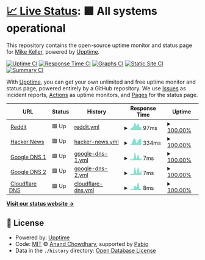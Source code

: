 # [📈 Live Status](https://mkell43.github.io/uptime): <!--live status--> **🟩 All systems operational**

This repository contains the open-source uptime monitor and status page for [Mike Keller](https://mikekeller.name), powered by [Upptime](https://github.com/upptime/upptime).

[![Uptime CI](https://github.com/mkell43/uptime/workflows/Uptime%20CI/badge.svg)](https://github.com/mkell43/uptime/actions?query=workflow%3A%22Uptime+CI%22)
[![Response Time CI](https://github.com/mkell43/uptime/workflows/Response%20Time%20CI/badge.svg)](https://github.com/mkell43/uptime/actions?query=workflow%3A%22Response+Time+CI%22)
[![Graphs CI](https://github.com/mkell43/uptime/workflows/Graphs%20CI/badge.svg)](https://github.com/mkell43/uptime/actions?query=workflow%3A%22Graphs+CI%22)
[![Static Site CI](https://github.com/mkell43/uptime/workflows/Static%20Site%20CI/badge.svg)](https://github.com/mkell43/uptime/actions?query=workflow%3A%22Static+Site+CI%22)
[![Summary CI](https://github.com/mkell43/uptime/workflows/Summary%20CI/badge.svg)](https://github.com/mkell43/uptime/actions?query=workflow%3A%22Summary+CI%22)

With [Upptime](https://upptime.js.org), you can get your own unlimited and free uptime monitor and status page, powered entirely by a GitHub repository. We use [Issues](https://github.com/mkell43/uptime/issues) as incident reports, [Actions](https://github.com/mkell43/uptime/actions) as uptime monitors, and [Pages](https://mkell43.github.io/uptime) for the status page.

<!--start: status pages-->
<!-- This summary is generated by Upptime (https://github.com/upptime/upptime) -->
<!-- Do not edit this manually, your changes will be overwritten -->
<!-- prettier-ignore -->
| URL | Status | History | Response Time | Uptime |
| --- | ------ | ------- | ------------- | ------ |
| <img alt="" src="https://icons.duckduckgo.com/ip3/www.reddit.com.ico" height="13"> [Reddit](https://www.reddit.com/) | 🟩 Up | [reddit.yml](https://github.com/mkell43/uptime/commits/HEAD/history/reddit.yml) | <details><summary><img alt="Response time graph" src="./graphs/reddit/response-time-week.png" height="20"> 97ms</summary><br><a href="https://mkell43.github.io/uptime/history/reddit"><img alt="Response time 137" src="https://img.shields.io/endpoint?url=https%3A%2F%2Fraw.githubusercontent.com%2Fmkell43%2Fuptime%2FHEAD%2Fapi%2Freddit%2Fresponse-time.json"></a><br><a href="https://mkell43.github.io/uptime/history/reddit"><img alt="24-hour response time 60" src="https://img.shields.io/endpoint?url=https%3A%2F%2Fraw.githubusercontent.com%2Fmkell43%2Fuptime%2FHEAD%2Fapi%2Freddit%2Fresponse-time-day.json"></a><br><a href="https://mkell43.github.io/uptime/history/reddit"><img alt="7-day response time 97" src="https://img.shields.io/endpoint?url=https%3A%2F%2Fraw.githubusercontent.com%2Fmkell43%2Fuptime%2FHEAD%2Fapi%2Freddit%2Fresponse-time-week.json"></a><br><a href="https://mkell43.github.io/uptime/history/reddit"><img alt="30-day response time 238" src="https://img.shields.io/endpoint?url=https%3A%2F%2Fraw.githubusercontent.com%2Fmkell43%2Fuptime%2FHEAD%2Fapi%2Freddit%2Fresponse-time-month.json"></a><br><a href="https://mkell43.github.io/uptime/history/reddit"><img alt="1-year response time 137" src="https://img.shields.io/endpoint?url=https%3A%2F%2Fraw.githubusercontent.com%2Fmkell43%2Fuptime%2FHEAD%2Fapi%2Freddit%2Fresponse-time-year.json"></a></details> | <details><summary><a href="https://mkell43.github.io/uptime/history/reddit">100.00%</a></summary><a href="https://mkell43.github.io/uptime/history/reddit"><img alt="All-time uptime 100.00%" src="https://img.shields.io/endpoint?url=https%3A%2F%2Fraw.githubusercontent.com%2Fmkell43%2Fuptime%2FHEAD%2Fapi%2Freddit%2Fuptime.json"></a><br><a href="https://mkell43.github.io/uptime/history/reddit"><img alt="24-hour uptime 100.00%" src="https://img.shields.io/endpoint?url=https%3A%2F%2Fraw.githubusercontent.com%2Fmkell43%2Fuptime%2FHEAD%2Fapi%2Freddit%2Fuptime-day.json"></a><br><a href="https://mkell43.github.io/uptime/history/reddit"><img alt="7-day uptime 100.00%" src="https://img.shields.io/endpoint?url=https%3A%2F%2Fraw.githubusercontent.com%2Fmkell43%2Fuptime%2FHEAD%2Fapi%2Freddit%2Fuptime-week.json"></a><br><a href="https://mkell43.github.io/uptime/history/reddit"><img alt="30-day uptime 100.00%" src="https://img.shields.io/endpoint?url=https%3A%2F%2Fraw.githubusercontent.com%2Fmkell43%2Fuptime%2FHEAD%2Fapi%2Freddit%2Fuptime-month.json"></a><br><a href="https://mkell43.github.io/uptime/history/reddit"><img alt="1-year uptime 100.00%" src="https://img.shields.io/endpoint?url=https%3A%2F%2Fraw.githubusercontent.com%2Fmkell43%2Fuptime%2FHEAD%2Fapi%2Freddit%2Fuptime-year.json"></a></details>
| <img alt="" src="https://icons.duckduckgo.com/ip3/news.ycombinator.com.ico" height="13"> [Hacker News](https://news.ycombinator.com) | 🟩 Up | [hacker-news.yml](https://github.com/mkell43/uptime/commits/HEAD/history/hacker-news.yml) | <details><summary><img alt="Response time graph" src="./graphs/hacker-news/response-time-week.png" height="20"> 334ms</summary><br><a href="https://mkell43.github.io/uptime/history/hacker-news"><img alt="Response time 315" src="https://img.shields.io/endpoint?url=https%3A%2F%2Fraw.githubusercontent.com%2Fmkell43%2Fuptime%2FHEAD%2Fapi%2Fhacker-news%2Fresponse-time.json"></a><br><a href="https://mkell43.github.io/uptime/history/hacker-news"><img alt="24-hour response time 102" src="https://img.shields.io/endpoint?url=https%3A%2F%2Fraw.githubusercontent.com%2Fmkell43%2Fuptime%2FHEAD%2Fapi%2Fhacker-news%2Fresponse-time-day.json"></a><br><a href="https://mkell43.github.io/uptime/history/hacker-news"><img alt="7-day response time 334" src="https://img.shields.io/endpoint?url=https%3A%2F%2Fraw.githubusercontent.com%2Fmkell43%2Fuptime%2FHEAD%2Fapi%2Fhacker-news%2Fresponse-time-week.json"></a><br><a href="https://mkell43.github.io/uptime/history/hacker-news"><img alt="30-day response time 309" src="https://img.shields.io/endpoint?url=https%3A%2F%2Fraw.githubusercontent.com%2Fmkell43%2Fuptime%2FHEAD%2Fapi%2Fhacker-news%2Fresponse-time-month.json"></a><br><a href="https://mkell43.github.io/uptime/history/hacker-news"><img alt="1-year response time 315" src="https://img.shields.io/endpoint?url=https%3A%2F%2Fraw.githubusercontent.com%2Fmkell43%2Fuptime%2FHEAD%2Fapi%2Fhacker-news%2Fresponse-time-year.json"></a></details> | <details><summary><a href="https://mkell43.github.io/uptime/history/hacker-news">100.00%</a></summary><a href="https://mkell43.github.io/uptime/history/hacker-news"><img alt="All-time uptime 100.00%" src="https://img.shields.io/endpoint?url=https%3A%2F%2Fraw.githubusercontent.com%2Fmkell43%2Fuptime%2FHEAD%2Fapi%2Fhacker-news%2Fuptime.json"></a><br><a href="https://mkell43.github.io/uptime/history/hacker-news"><img alt="24-hour uptime 100.00%" src="https://img.shields.io/endpoint?url=https%3A%2F%2Fraw.githubusercontent.com%2Fmkell43%2Fuptime%2FHEAD%2Fapi%2Fhacker-news%2Fuptime-day.json"></a><br><a href="https://mkell43.github.io/uptime/history/hacker-news"><img alt="7-day uptime 100.00%" src="https://img.shields.io/endpoint?url=https%3A%2F%2Fraw.githubusercontent.com%2Fmkell43%2Fuptime%2FHEAD%2Fapi%2Fhacker-news%2Fuptime-week.json"></a><br><a href="https://mkell43.github.io/uptime/history/hacker-news"><img alt="30-day uptime 100.00%" src="https://img.shields.io/endpoint?url=https%3A%2F%2Fraw.githubusercontent.com%2Fmkell43%2Fuptime%2FHEAD%2Fapi%2Fhacker-news%2Fuptime-month.json"></a><br><a href="https://mkell43.github.io/uptime/history/hacker-news"><img alt="1-year uptime 100.00%" src="https://img.shields.io/endpoint?url=https%3A%2F%2Fraw.githubusercontent.com%2Fmkell43%2Fuptime%2FHEAD%2Fapi%2Fhacker-news%2Fuptime-year.json"></a></details>
| <img alt="" src="https://www.google.com/favicon.ico" height="13"> [Google DNS 1](8.8.4.4) | 🟩 Up | [google-dns-1.yml](https://github.com/mkell43/uptime/commits/HEAD/history/google-dns-1.yml) | <details><summary><img alt="Response time graph" src="./graphs/google-dns-1/response-time-week.png" height="20"> 7ms</summary><br><a href="https://mkell43.github.io/uptime/history/google-dns-1"><img alt="Response time 4" src="https://img.shields.io/endpoint?url=https%3A%2F%2Fraw.githubusercontent.com%2Fmkell43%2Fuptime%2FHEAD%2Fapi%2Fgoogle-dns-1%2Fresponse-time.json"></a><br><a href="https://mkell43.github.io/uptime/history/google-dns-1"><img alt="24-hour response time 3" src="https://img.shields.io/endpoint?url=https%3A%2F%2Fraw.githubusercontent.com%2Fmkell43%2Fuptime%2FHEAD%2Fapi%2Fgoogle-dns-1%2Fresponse-time-day.json"></a><br><a href="https://mkell43.github.io/uptime/history/google-dns-1"><img alt="7-day response time 7" src="https://img.shields.io/endpoint?url=https%3A%2F%2Fraw.githubusercontent.com%2Fmkell43%2Fuptime%2FHEAD%2Fapi%2Fgoogle-dns-1%2Fresponse-time-week.json"></a><br><a href="https://mkell43.github.io/uptime/history/google-dns-1"><img alt="30-day response time 5" src="https://img.shields.io/endpoint?url=https%3A%2F%2Fraw.githubusercontent.com%2Fmkell43%2Fuptime%2FHEAD%2Fapi%2Fgoogle-dns-1%2Fresponse-time-month.json"></a><br><a href="https://mkell43.github.io/uptime/history/google-dns-1"><img alt="1-year response time 4" src="https://img.shields.io/endpoint?url=https%3A%2F%2Fraw.githubusercontent.com%2Fmkell43%2Fuptime%2FHEAD%2Fapi%2Fgoogle-dns-1%2Fresponse-time-year.json"></a></details> | <details><summary><a href="https://mkell43.github.io/uptime/history/google-dns-1">100.00%</a></summary><a href="https://mkell43.github.io/uptime/history/google-dns-1"><img alt="All-time uptime 100.00%" src="https://img.shields.io/endpoint?url=https%3A%2F%2Fraw.githubusercontent.com%2Fmkell43%2Fuptime%2FHEAD%2Fapi%2Fgoogle-dns-1%2Fuptime.json"></a><br><a href="https://mkell43.github.io/uptime/history/google-dns-1"><img alt="24-hour uptime 100.00%" src="https://img.shields.io/endpoint?url=https%3A%2F%2Fraw.githubusercontent.com%2Fmkell43%2Fuptime%2FHEAD%2Fapi%2Fgoogle-dns-1%2Fuptime-day.json"></a><br><a href="https://mkell43.github.io/uptime/history/google-dns-1"><img alt="7-day uptime 100.00%" src="https://img.shields.io/endpoint?url=https%3A%2F%2Fraw.githubusercontent.com%2Fmkell43%2Fuptime%2FHEAD%2Fapi%2Fgoogle-dns-1%2Fuptime-week.json"></a><br><a href="https://mkell43.github.io/uptime/history/google-dns-1"><img alt="30-day uptime 100.00%" src="https://img.shields.io/endpoint?url=https%3A%2F%2Fraw.githubusercontent.com%2Fmkell43%2Fuptime%2FHEAD%2Fapi%2Fgoogle-dns-1%2Fuptime-month.json"></a><br><a href="https://mkell43.github.io/uptime/history/google-dns-1"><img alt="1-year uptime 100.00%" src="https://img.shields.io/endpoint?url=https%3A%2F%2Fraw.githubusercontent.com%2Fmkell43%2Fuptime%2FHEAD%2Fapi%2Fgoogle-dns-1%2Fuptime-year.json"></a></details>
| <img alt="" src="https://www.google.com/favicon.ico" height="13"> [Google DNS 2](8.8.8.8) | 🟩 Up | [google-dns-2.yml](https://github.com/mkell43/uptime/commits/HEAD/history/google-dns-2.yml) | <details><summary><img alt="Response time graph" src="./graphs/google-dns-2/response-time-week.png" height="20"> 7ms</summary><br><a href="https://mkell43.github.io/uptime/history/google-dns-2"><img alt="Response time 5" src="https://img.shields.io/endpoint?url=https%3A%2F%2Fraw.githubusercontent.com%2Fmkell43%2Fuptime%2FHEAD%2Fapi%2Fgoogle-dns-2%2Fresponse-time.json"></a><br><a href="https://mkell43.github.io/uptime/history/google-dns-2"><img alt="24-hour response time 2" src="https://img.shields.io/endpoint?url=https%3A%2F%2Fraw.githubusercontent.com%2Fmkell43%2Fuptime%2FHEAD%2Fapi%2Fgoogle-dns-2%2Fresponse-time-day.json"></a><br><a href="https://mkell43.github.io/uptime/history/google-dns-2"><img alt="7-day response time 7" src="https://img.shields.io/endpoint?url=https%3A%2F%2Fraw.githubusercontent.com%2Fmkell43%2Fuptime%2FHEAD%2Fapi%2Fgoogle-dns-2%2Fresponse-time-week.json"></a><br><a href="https://mkell43.github.io/uptime/history/google-dns-2"><img alt="30-day response time 5" src="https://img.shields.io/endpoint?url=https%3A%2F%2Fraw.githubusercontent.com%2Fmkell43%2Fuptime%2FHEAD%2Fapi%2Fgoogle-dns-2%2Fresponse-time-month.json"></a><br><a href="https://mkell43.github.io/uptime/history/google-dns-2"><img alt="1-year response time 5" src="https://img.shields.io/endpoint?url=https%3A%2F%2Fraw.githubusercontent.com%2Fmkell43%2Fuptime%2FHEAD%2Fapi%2Fgoogle-dns-2%2Fresponse-time-year.json"></a></details> | <details><summary><a href="https://mkell43.github.io/uptime/history/google-dns-2">100.00%</a></summary><a href="https://mkell43.github.io/uptime/history/google-dns-2"><img alt="All-time uptime 100.00%" src="https://img.shields.io/endpoint?url=https%3A%2F%2Fraw.githubusercontent.com%2Fmkell43%2Fuptime%2FHEAD%2Fapi%2Fgoogle-dns-2%2Fuptime.json"></a><br><a href="https://mkell43.github.io/uptime/history/google-dns-2"><img alt="24-hour uptime 100.00%" src="https://img.shields.io/endpoint?url=https%3A%2F%2Fraw.githubusercontent.com%2Fmkell43%2Fuptime%2FHEAD%2Fapi%2Fgoogle-dns-2%2Fuptime-day.json"></a><br><a href="https://mkell43.github.io/uptime/history/google-dns-2"><img alt="7-day uptime 100.00%" src="https://img.shields.io/endpoint?url=https%3A%2F%2Fraw.githubusercontent.com%2Fmkell43%2Fuptime%2FHEAD%2Fapi%2Fgoogle-dns-2%2Fuptime-week.json"></a><br><a href="https://mkell43.github.io/uptime/history/google-dns-2"><img alt="30-day uptime 100.00%" src="https://img.shields.io/endpoint?url=https%3A%2F%2Fraw.githubusercontent.com%2Fmkell43%2Fuptime%2FHEAD%2Fapi%2Fgoogle-dns-2%2Fuptime-month.json"></a><br><a href="https://mkell43.github.io/uptime/history/google-dns-2"><img alt="1-year uptime 100.00%" src="https://img.shields.io/endpoint?url=https%3A%2F%2Fraw.githubusercontent.com%2Fmkell43%2Fuptime%2FHEAD%2Fapi%2Fgoogle-dns-2%2Fuptime-year.json"></a></details>
| <img alt="" src="https://www.cloudflare.com/favicon.ico" height="13"> [Cloudflare DNS](1.1.1.1) | 🟩 Up | [cloudflare-dns.yml](https://github.com/mkell43/uptime/commits/HEAD/history/cloudflare-dns.yml) | <details><summary><img alt="Response time graph" src="./graphs/cloudflare-dns/response-time-week.png" height="20"> 8ms</summary><br><a href="https://mkell43.github.io/uptime/history/cloudflare-dns"><img alt="Response time 4" src="https://img.shields.io/endpoint?url=https%3A%2F%2Fraw.githubusercontent.com%2Fmkell43%2Fuptime%2FHEAD%2Fapi%2Fcloudflare-dns%2Fresponse-time.json"></a><br><a href="https://mkell43.github.io/uptime/history/cloudflare-dns"><img alt="24-hour response time 2" src="https://img.shields.io/endpoint?url=https%3A%2F%2Fraw.githubusercontent.com%2Fmkell43%2Fuptime%2FHEAD%2Fapi%2Fcloudflare-dns%2Fresponse-time-day.json"></a><br><a href="https://mkell43.github.io/uptime/history/cloudflare-dns"><img alt="7-day response time 8" src="https://img.shields.io/endpoint?url=https%3A%2F%2Fraw.githubusercontent.com%2Fmkell43%2Fuptime%2FHEAD%2Fapi%2Fcloudflare-dns%2Fresponse-time-week.json"></a><br><a href="https://mkell43.github.io/uptime/history/cloudflare-dns"><img alt="30-day response time 5" src="https://img.shields.io/endpoint?url=https%3A%2F%2Fraw.githubusercontent.com%2Fmkell43%2Fuptime%2FHEAD%2Fapi%2Fcloudflare-dns%2Fresponse-time-month.json"></a><br><a href="https://mkell43.github.io/uptime/history/cloudflare-dns"><img alt="1-year response time 4" src="https://img.shields.io/endpoint?url=https%3A%2F%2Fraw.githubusercontent.com%2Fmkell43%2Fuptime%2FHEAD%2Fapi%2Fcloudflare-dns%2Fresponse-time-year.json"></a></details> | <details><summary><a href="https://mkell43.github.io/uptime/history/cloudflare-dns">100.00%</a></summary><a href="https://mkell43.github.io/uptime/history/cloudflare-dns"><img alt="All-time uptime 99.99%" src="https://img.shields.io/endpoint?url=https%3A%2F%2Fraw.githubusercontent.com%2Fmkell43%2Fuptime%2FHEAD%2Fapi%2Fcloudflare-dns%2Fuptime.json"></a><br><a href="https://mkell43.github.io/uptime/history/cloudflare-dns"><img alt="24-hour uptime 100.00%" src="https://img.shields.io/endpoint?url=https%3A%2F%2Fraw.githubusercontent.com%2Fmkell43%2Fuptime%2FHEAD%2Fapi%2Fcloudflare-dns%2Fuptime-day.json"></a><br><a href="https://mkell43.github.io/uptime/history/cloudflare-dns"><img alt="7-day uptime 100.00%" src="https://img.shields.io/endpoint?url=https%3A%2F%2Fraw.githubusercontent.com%2Fmkell43%2Fuptime%2FHEAD%2Fapi%2Fcloudflare-dns%2Fuptime-week.json"></a><br><a href="https://mkell43.github.io/uptime/history/cloudflare-dns"><img alt="30-day uptime 100.00%" src="https://img.shields.io/endpoint?url=https%3A%2F%2Fraw.githubusercontent.com%2Fmkell43%2Fuptime%2FHEAD%2Fapi%2Fcloudflare-dns%2Fuptime-month.json"></a><br><a href="https://mkell43.github.io/uptime/history/cloudflare-dns"><img alt="1-year uptime 99.99%" src="https://img.shields.io/endpoint?url=https%3A%2F%2Fraw.githubusercontent.com%2Fmkell43%2Fuptime%2FHEAD%2Fapi%2Fcloudflare-dns%2Fuptime-year.json"></a></details>

<!--end: status pages-->

[**Visit our status website →**](https://mkell43.github.io/uptime)

## 📄 License

- Powered by: [Upptime](https://github.com/upptime/upptime)
- Code: [MIT](./LICENSE) © [Anand Chowdhary](https://anandchowdhary.com), supported by [Pabio](https://pabio.com)
- Data in the `./history` directory: [Open Database License](https://opendatacommons.org/licenses/odbl/1-0/)
